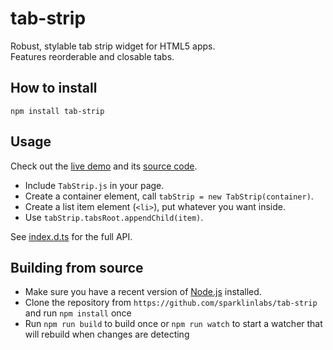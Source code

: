 # tab-strip

Robust, stylable tab strip widget for HTML5 apps.  
Features reorderable and closable tabs.

## How to install

    npm install tab-strip

## Usage

Check out the [live demo](http://sparklinlabs.github.io/tab-strip/) and its [source code](https://github.com/sparklinlabs/tab-strip/blob/master/src/index.jade).

 * Include ``TabStrip.js`` in your page.
 * Create a container element, call ``tabStrip = new TabStrip(container)``.
 * Create a list item element (``<li>``), put whatever you want inside.
 * Use ``tabStrip.tabsRoot.appendChild(item)``.

See [index.d.ts](https://github.com/sparklinlabs/tab-strip/blob/master/index.d.ts) for the full API.

## Building from source

 * Make sure you have a recent version of [Node.js](http://nodejs.org/) installed.
 * Clone the repository from `https://github.com/sparklinlabs/tab-strip` and run `npm install` once
 * Run `npm run build` to build once or `npm run watch` to start a watcher that will rebuild when changes are detecting
